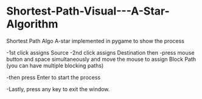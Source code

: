 # Shortest-Path-Visual---A-Star-Algorithm
Shortest Path Algo A-star implemented in pygame to show the process


-1st click assigns Source
-2nd click assigns Destination
then
-press mouse button and space simultaneously and move the mouse to assign Block Path (you can have multiple blocking paths)

-then press Enter to start the process


-Lastly, press any key to exit the window.
